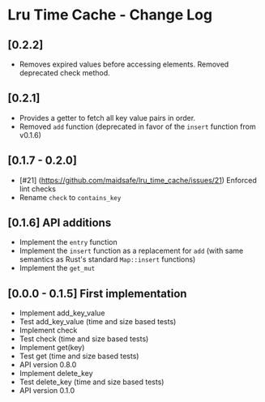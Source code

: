 # Lru Time Cache - Change Log

## [0.2.2]
- Removes expired values before accessing elements. Removed deprecated check method.

## [0.2.1]
- Provides a getter to fetch all key value pairs in order.
- Removed `add` function (deprecated in favor of the `insert` function from v0.1.6)

## [0.1.7 - 0.2.0]
- [#21] (https://github.com/maidsafe/lru_time_cache/issues/21) Enforced lint checks
- Rename `check` to `contains_key`

## [0.1.6] API additions
- Implement the `entry` function
- Implement the `insert` function as a replacement for `add` (with same semantics as Rust's standard `Map::insert` functions)
- Implement the `get_mut`

## [0.0.0 - 0.1.5] First implementation
- Implement add_key_value
- Test add_key_value (time and size based tests)
- Implement check
- Test check (time and size based tests)
- Implement get(key)
- Test get (time and size based tests)
- API version 0.8.0
- Implement delete_key
- Test delete_key (time and size based tests)
- API version 0.1.0
